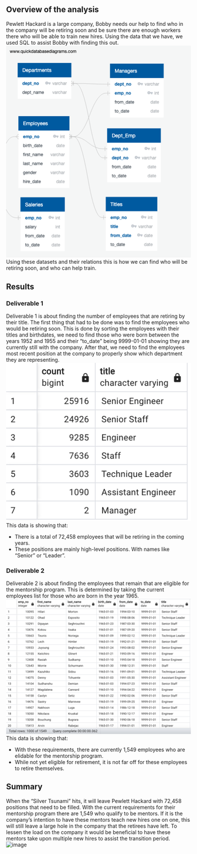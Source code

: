 ## Overview of the analysis
Pewlett Hackard is a large company, Bobby needs our help to find who in the company will be retiring soon and be sure there are enough workers there who will be able to train new hires. Using the data that we have, we used SQL to assist Bobby with finding this out.
![EmployeeDB.png](EmployeeDB.png)
Using these datasets and their relations this is how we can find who will be retiring soon, and who can help train.

## Results 
### Deliverable 1
Deliverable 1 is about finding the number of employees that are retiring by their title. The first thing that had to be done was to find the employees who would be retiring soon. This is done by sorting the employees with their titles and birthdates, we need to find those who were born between the years 1952 and 1955 and their “to_date” being 9999-01-01 showing they are currently still with the company. After that, we need to find the employees most recent position at the company to properly show which department they are representing.
![Deliverable1.png](Deliverable1.png)
This data is showing that:
- There is a total of 72,458 employees that will be retiring in the coming years.
- These positions are mainly high-level positions. With names like “Senior” or “Leader”.

### Deliverable 2
Deliverable 2 is about finding the employees that remain that are eligible for the mentorship program. This is determined by taking the current employees list for those who are born in the year 1965.
![Deliverable2.png](Deliverable2.png)
This data is showing that:
- With these requirements, there are currently 1,549 employees who are elidable for the mentorship program.
- While not yet eligible for retirement, it is not far off for these employees to retire themselves.


## Summary
When the “Silver Tsunami” hits, it will leave Pewlett Hackard with 72,458 positions that need to be filled. With the current requirements for their mentorship program there are 1,549 who qualify to be mentors. If it is the company’s intention to have these mentors teach new hires one on one, this will still leave a large hole in the company that the retirees have left. To lessen the load on the company it would be beneficial to have these mentors take upon multiple new hires to assist the transition period.
![image](https://user-images.githubusercontent.com/116857936/211704245-f6c432cb-6197-4735-bdd7-1530499e3861.png)
